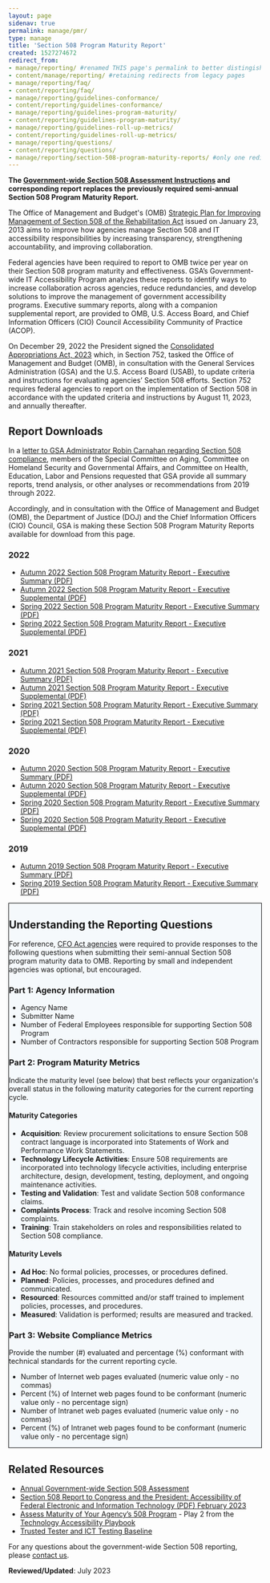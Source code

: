 ```yaml
---
layout: page
sidenav: true
permalink: manage/pmr/
type: manage
title: 'Section 508 Program Maturity Report'
created: 1527274672
redirect_from:
- manage/reporting/ #renamed THIS page's permalink to better distingish between Annual Section 508 Assessment
- content/manage/reporting/ #retaining redirects from legacy pages
- manage/reporting/faq/
- content/reporting/faq/
- manage/reporting/guidelines-conformance/
- content/reporting/guidelines-conformance/
- manage/reporting/guidelines-program-maturity/
- content/reporting/guidelines-program-maturity/
- manage/reporting/guidelines-roll-up-metrics/
- content/reporting/guidelines-roll-up-metrics/
- manage/reporting/questions/
- content/reporting/questions/
- manage/reporting/section-508-program-maturity-reports/ #only one redirect for this page, as there is no legacy page
---
```


**The [Government-wide Section 508 Assessment Instructions]({{site.baseurl}}/manage/section-508-assessment/) and corresponding report replaces the previously required semi-annual Section 508 Program Maturity Report.**

The Office of Management and Budget's (OMB) <a href="https://obamawhitehouse.archives.gov/sites/default/files/omb/procurement/memo/strategic-plan-508-compliance.pdf" target="_blank">Strategic Plan for Improving Management of Section 508 of the Rehabilitation Act</a> issued on January 23, 2013 aims to improve how agencies manage Section 508 and IT accessibility responsibilities by increasing transparency, strengthening accountability, and improving collaboration.

Federal agencies have been required to report to OMB twice per year on their Section 508 program maturity and effectiveness. GSA’s Government-wide IT Accessibility Program analyzes these reports to identify ways to increase collaboration across agencies, reduce redundancies, and develop solutions to improve the management of government accessibility programs. Executive summary reports, along with a companion supplemental report, are provided to OMB, U.S. Access Board, and Chief Information Officers (CIO) Council Accessibility Community of Practice (ACOP).

On December 29, 2022 the President signed the <a href="https://www.appropriations.senate.gov/imo/media/doc/JRQ121922.PDF#page=651" target="_blank">Consolidated Appropriations Act, 2023</a> which, in Section 752, tasked the Office of Management and Budget (OMB), in consultation with the General Services Administration (GSA) and the U.S. Access Board (USAB), to update criteria and instructions for evaluating agencies’ Section 508 efforts.  Section 752 requires federal agencies to report on the implementation of Section 508 in accordance with the updated criteria and instructions by August 11, 2023, and annually thereafter.

## Report Downloads
In a <a href="https://www.aging.senate.gov/imo/media/doc/letter_to_gsa_administrator_robin_carnahan_re_section_508_compliance.pdf" target="_blank">letter to GSA Administrator Robin Carnahan regarding Section 508 compliance</a>, members of the Special Committee on Aging, Committee on Homeland Security and Governmental Affairs, and Committee on Health, Education, Labor and Pensions requested that GSA provide all summary reports, trend analysis, or other analyses or recommendations from 2019 through 2022.

Accordingly, and in consultation with the Office of Management and Budget (OMB), the Department of Justice (DOJ) and the Chief Information Officers (CIO) Council, GSA is making these Section 508 Program Maturity Reports available for download from this page.

### 2022
* <a href="https://assets.section508.gov/files/reports/2022%20Autumn%20Section%20508%20Program%20Maturity%20Report%20-%20Executive%20Summary.pdf" target="_blank">Autumn 2022 Section 508 Program Maturity Report - Executive Summary (PDF)</a>
* <a href="https://assets.section508.gov/files/reports/2022%20Autumn%20Section%20508%20Program%20Maturity%20Report%20-%20Executive%20Supplemental.pdf" target="_blank">Autumn 2022 Section 508 Program Maturity Report - Executive Supplemental (PDF)</a>
* <a href="https://assets.section508.gov/files/reports/2022%20Spring%20Section%20508%20Program%20Maturity%20Report%20-%20Executive%20Summary.pdf" target="_blank">Spring 2022 Section 508 Program Maturity Report - Executive Summary (PDF)</a>
* <a href="https://assets.section508.gov/files/reports/2022%20Spring%20Section%20508%20Program%20Maturity%20Report%20-%20Executive%20Supplemental.pdf" target="_blank">Spring 2022 Section 508 Program Maturity Report - Executive Supplemental (PDF)</a>

### 2021
* <a href="https://assets.section508.gov/files/reports/2021%20Autumn%20Section%20508%20Program%20Maturity%20Report%20-%20Executive%20Summary.pdf" target="_blank">Autumn 2021 Section 508 Program Maturity Report - Executive Summary (PDF)</a>
* <a href="https://assets.section508.gov/files/reports/2021%20Autumn%20section%20508%20Program%20Maturity%20Report%20-%20Executive%20Supplemental.pdf" target="_blank">Autumn 2021 Section 508 Program Maturity Report - Executive Supplemental (PDF)</a>
* <a href="https://assets.section508.gov/files/reports/2021%20Spring%20Section%20508%20Program%20Maturity%20Report%20-%20Executive%20Summary.pdf" target="_blank">Spring 2021 Section 508 Program Maturity Report - Executive Summary (PDF)</a>
* <a href="https://assets.section508.gov/files/reports/2021%20Spring%20Section%20508%20Program%20Maturity%20Report%20-%20Executive%20Supplemental.pdf" target="_blank">Spring 2021 Section 508 Program Maturity Report - Executive Supplemental (PDF)</a>

### 2020
* <a href="https://assets.section508.gov/files/reports/2020%20Autumn%20Section%20508%20Program%20Maturity%20Report%20-%20Executive%20Summary.pdf" target="_blank">Autumn 2020 Section 508 Program Maturity Report - Executive Summary (PDF)</a>
* <a href="https://assets.section508.gov/files/reports/2020%20Autumn%20Section%20508%20Program%20Maturity%20Report%20-%20Executive%20Supplemental.pdf" target="_blank">Autumn 2020 Section 508 Program Maturity Report - Executive Supplemental (PDF)</a>
* <a href="https://assets.section508.gov/files/reports/2020%20Spring%20Section%20508%20Program%20Maturity%20Report%20-%20Executive%20Summary.pdf" target="_blank">Spring 2020 Section 508 Program Maturity Report - Executive Summary (PDF)</a>
* <a href="https://assets.section508.gov/files/reports/2020%20Spring%20Section%20508%20Program%20Maturity%20Report%20-%20Executive%20Supplemental.pdf" target="_blank">Spring 2020 Section 508 Program Maturity Report - Executive Supplemental (PDF)</a>

### 2019
* <a href="https://assets.section508.gov/files/reports/2019%20Autumn%20Section%20508%20Program%20Maturity%20Report%20-%20Executive%20Summary.pdf" target="_blank">Autumn 2019 Section 508 Program Maturity Report - Executive Summary (PDF)</a>
* <a href="https://assets.section508.gov/files/reports/2019%20Spring%20Section%20508%20Program%20Maturity%20Report%20-%20Executive%20Summary.pdf" target="_blank">Spring 2019 Section 508 Program Maturity Report - Executive Summary (PDF)</a>

<div style="width: 100%; border: 1px solid black; background-color: #f5f9fc;" class="border-base radius-lg padding-1">
<h2><strong>Understanding the Reporting Questions</strong></h2>

<p>For reference, <a href="{{site.baseurl}}/content/glossary#agency">CFO Act agencies</a> were required to provide responses to the following questions when submitting their semi-annual Section 508 program maturity data to OMB. Reporting by small and independent agencies was optional, but encouraged.</p>

<h3><strong>Part 1: Agency Information</strong></h3>
<ul>
  <li>Agency Name</li>
  <li>Submitter Name</li>
  <li>Number of Federal Employees responsible for supporting Section 508 Program</li>
  <li>Number of Contractors responsible for supporting Section 508 Program</li>
</ul>

<h3><strong>Part 2: Program Maturity Metrics</strong></h3>
<p>Indicate the maturity level (see below) that best reflects your organization's overall status in the following maturity categories for the current reporting cycle.</p>

<h4><strong>Maturity Categories</strong></h4>
<ul>
  <li><strong>Acquisition</strong>: Review procurement solicitations to ensure Section 508 contract language is incorporated into Statements of Work and Performance Work Statements.</li>
  <li><strong>Technology Lifecycle Activities</strong>: Ensure 508 requirements are incorporated into technology lifecycle activities, including enterprise architecture, design, development, testing, deployment, and ongoing maintenance activities.</li>
  <li><strong>Testing and Validation</strong>: Test and validate Section 508 conformance claims.</li>
  <li><strong>Complaints Process</strong>: Track and resolve incoming Section 508 complaints.</li>
  <li><strong>Training</strong>: Train stakeholders on roles and responsibilities related to Section 508 compliance.</li>
</ul>

<h4><strong>Maturity Levels</strong></h4>
<ul>
  <li><strong>Ad Hoc</strong>: No formal policies, processes, or procedures defined.</li>
  <li><strong>Planned</strong>: Policies, processes, and procedures defined and communicated.</li>
  <li><strong>Resourced</strong>: Resources committed and/or staff trained to implement policies, processes, and procedures.</li>
  <li><strong>Measured</strong>: Validation is performed; results are measured and tracked.</li>
</ul>

<h3><strong>Part 3: Website Compliance Metrics</strong></h3>
<p>Provide the number (#) evaluated and percentage (%) conformant with technical standards for the current reporting cycle.</p>
<ul>
  <li>Number of Internet web pages evaluated (numeric value only - no commas)</li>
  <li>Percent (%) of Internet web pages found to be conformant (numeric value only - no percentage sign)</li>
  <li>Number of Intranet web pages evaluated (numeric value only - no commas)</li>
  <li>Percent (%) of Intranet web pages found to be conformant (numeric value only - no percentage sign)</li>
</ul>
</div>

## Related Resources
  * [Annual Government-wide Section 508 Assessment]({{site.baseurl}}/manage/section-508-assessment/)
  * <a href="https://www.justice.gov/crt/page/file/1569331/download" target="_blank">Section 508 Report to Congress and the President: Accessibility of Federal Electronic and Information Technology (PDF) February 2023</a>
  * [Assess Maturity of Your Agency’s 508 Program](https://www.section508.gov/tools/playbooks/technology-accessibility-playbook-intro/play02) - Play 2 from the [Technology Accessibility Playbook](/tools/playbooks/technology-accessibility-playbook-intro)
  * [Trusted Tester and ICT Testing Baseline](https://www.section508.gov/test/trusted-tester/)

For any questions about the government-wide Section 508 reporting, please [contact us]({{base.siteurl}}/contact-us/).

**Reviewed/Updated**: July 2023